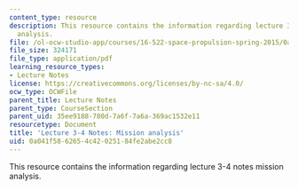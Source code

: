 ```yaml
---
content_type: resource
description: This resource contains the information regarding lecture 3-4 notes mission
  analysis.
file: /ol-ocw-studio-app/courses/16-522-space-propulsion-spring-2015/0a041f5862654c42025184fe2abe2cc8_MIT16_522S15_Lecture3-4.pdf
file_size: 324171
file_type: application/pdf
learning_resource_types:
- Lecture Notes
license: https://creativecommons.org/licenses/by-nc-sa/4.0/
ocw_type: OCWFile
parent_title: Lecture Notes
parent_type: CourseSection
parent_uid: 35ee9188-780d-7a6f-7a6a-369ac1532e11
resourcetype: Document
title: 'Lecture 3-4 Notes: Mission analysis'
uid: 0a041f58-6265-4c42-0251-84fe2abe2cc8
---
```

This resource contains the information regarding lecture 3-4 notes mission analysis.